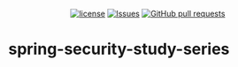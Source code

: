 <p align="center">
  <a href="https://github.com/mingyuchoo/spring-security-study-series/blob/main/LICENSE"><img alt="license" src="https://img.shields.io/github/license/mingyuchoo/spring-security-study-series"/></a>
  <a href="https://github.com/mingyuchoo/spring-security-study-series/issues"><img alt="Issues" src="https://img.shields.io/github/issues/mingyuchoo/spring-security-study-series?color=appveyor" /></a>
  <a href="https://github.com/mingyuchoo/spring-security-study-series/pulls"><img alt="GitHub pull requests" src="https://img.shields.io/github/issues-pr/mingyuchoo/spring-security-study-series?color=appveyor" /></a>
</p>

# spring-security-study-series

